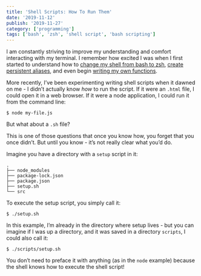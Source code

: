 ```yaml
---
title: 'Shell Scripts: How To Run Them'
date: '2019-11-12'
publish: '2019-11-27'
category: ['programming']
tags: ['bash', 'zsh', 'shell script', 'bash scripting']
---
```


I am constantly striving to improve my understanding and comfort interacting with my terminal. I remember how excited I was when I first started to understand how to [change my shell from bash to zsh](https://www.stephencharlesweiss.com/2019-09-02/change-default-shell-zsh/), [create persistent aliases](https://www.stephencharlesweiss.com/2018-12-22/oh-my-zsh-and-persistent-aliases/), and even begin [writing my own functions](https://www.stephencharlesweiss.com/2019-02-13/next-level-shell-aliases-and-functions/).

More recently, I’ve been experimenting writing shell scripts when it dawned on me - I didn’t actually know _how_ to run the script. If it were an `.html` file, I could open it in a web browser. If it were a node application, I could run it from the command line:

```shell
$ node my-file.js
```

But what about a `.sh` file?

This is one of those questions that once you know how, you forget that you once didn’t. But until you know - it’s not really clear what you’d do.

Imagine you have a directory with a `setup` script in it:

```shell
.
├── node_modules
├── package-lock.json
├── package.json
├── setup.sh
└── src
```

To execute the setup script, you simply call it:

```shell
$ ./setup.sh
```

In this example, I’m already in the directory where setup lives - but you can imagine if I was up a directory, and it was saved in a directory `scripts`, I could also call it:

```shell
$ ./scripts/setup.sh
```

You don’t need to preface it with anything (as in the `node` example) because the shell knows how to execute the shell script!
